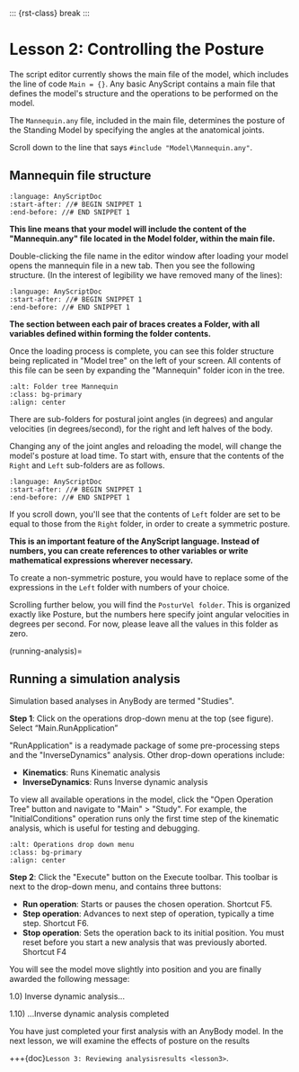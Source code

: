 ::: {rst-class} break
:::

# Lesson 2: Controlling the Posture

The script editor currently shows the main file of the model, which includes the
line of code `Main = {}`. Any basic AnyScript contains a main file that defines
the model's structure and the operations to be performed on the model.

The `Mannequin.any` file, included in the main file, determines the posture of
the Standing Model by specifying the angles at the anatomical joints.

Scroll down to the line that says `#include "Model\Mannequin.any"`.

## Mannequin file structure

```{literalinclude} Snippets/lesson2/MyStandingHuman-1/NewModel.main.any
:language: AnyScriptDoc
:start-after: //# BEGIN SNIPPET 1
:end-before: //# END SNIPPET 1
```

**This line means that your model will include the content of the
"Mannequin.any" file located in the Model folder, within the main file.**

Double-clicking the file name in the editor window after loading
your model opens the mannequin file in a new tab. Then you see the
following structure. (In the interest of legibility we have removed many
of the lines):

```{literalinclude} Snippets/lesson2/MyStandingHuman-2/Model/Mannequin.any
:language: AnyScriptDoc
:start-after: //# BEGIN SNIPPET 1
:end-before: //# END SNIPPET 1
```

**The section between each pair of braces creates a Folder, with all variables
defined within forming the folder contents.**

Once the loading process is complete, you can see this folder structure being
replicated in "Model tree" on the left of your screen. All contents of this file
can be seen by expanding the "Mannequin" folder icon in the tree.

```{image} _static/lesson2/image1.png
:alt: Folder tree Mannequin
:class: bg-primary
:align: center
```

There are sub-folders for postural joint angles (in degrees) and angular
velocities (in degrees/second), for the right and left halves of the body.

Changing any of the joint angles and reloading the model, will change the
model's posture at load time. To start with, ensure that the contents of the
`Right` and `Left` sub-folders are as follows.

```{literalinclude} Snippets/lesson2/MyStandingHuman-3/Model/Mannequin.any
:language: AnyScriptDoc
:start-after: //# BEGIN SNIPPET 1
:end-before: //# END SNIPPET 1
```

If you scroll down, you'll see that the contents of `Left` folder are set to be
equal to those from the `Right` folder, in order to create a symmetric posture.

**This is an important feature of the AnyScript language. Instead of numbers,
you can create references to other variables or write mathematical expressions
wherever necessary.**

To create a non-symmetric posture, you would have to replace some of the
expressions in the `Left` folder with numbers of your choice.

Scrolling further below, you will find the `PosturVel folder`. This is organized
exactly like Posture, but the numbers here specify joint angular velocities in
degrees per second. For now, please leave all the values in this folder as zero.

(running-analysis)=

## Running a simulation analysis

Simulation based analyses in AnyBody are termed "Studies".

**Step 1**: Click on the operations drop-down menu at the top (see figure).
Select “Main.RunApplication”

"RunApplication" is a readymade package of some pre-processing steps and the
"InverseDynamics" analysis. Other drop-down operations include:

- **Kinematics**: Runs Kinematic analysis
- **InverseDynamics**: Runs Inverse dynamic analysis

To view all available operations in the model, click the "Open Operation Tree"
button and navigate to "Main" > "Study". For example, the "InitialConditions"
operation runs only the first time step of the kinematic analysis, which is
useful for testing and debugging.

```{image} _static/lesson2/image2.png
:alt: Operations drop down menu
:class: bg-primary
:align: center
```

**Step 2**: Click the "Execute" button on the Execute toolbar. This toolbar is
next to the drop-down menu, and contains three buttons:

- **Run operation**: Starts or pauses the chosen operation. Shortcut
  F5.
- **Step operation**: Advances to next step of operation, typically a
  time step. Shortcut F6.
- **Stop operation**: Sets the operation back to its initial position.
  You must reset before you start a new analysis that was previously
  aborted. Shortcut F4

You will see the model move slightly into position and you are finally
awarded the following message:

1.0) Inverse dynamic analysis...

1.10) ...Inverse dynamic analysis completed

You have just completed your first analysis with an AnyBody model. In the
next lesson, we will examine the effects of posture on the results

+++{doc}`Lesson 3: Reviewing analysisresults <lesson3>`.
